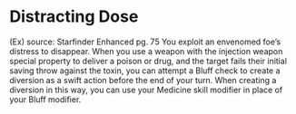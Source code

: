 # Distracting Dose 
(Ex)
source: Starfinder Enhanced pg. 75
You exploit an envenomed foe’s distress to disappear. When you use a weapon with the injection weapon special property to deliver a poison or drug, and the target fails their initial saving throw against the toxin, you can attempt a Bluff check to create a diversion as a swift action before the end of your turn. When creating a diversion in this way, you can use your Medicine skill modifier in place of your Bluff modifier.


